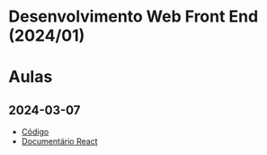 # Desenvolvimento Web Front End (2024/01)


# Aulas

## 2024-03-07

- [Código](https://github.com/vschettino/lab-frontend/pull/1)
- [Documentário React](https://www.youtube.com/watch?v=8pDqJVdNa44)